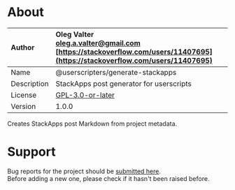 
# About

| Author       | Oleg Valter<br>[oleg.a.valter@gmail.com](mailto:oleg.a.valter@gmail.com)<br>[https://stackoverflow.com/users/11407695](https://stackoverflow.com/users/11407695) |
| :----------- | :----------------------- |
| Name | @userscripters/generate-stackapps |
| Description | StackApps post generator for userscripts |
| License | [GPL-3.0-or-later](https://spdx.org/licenses/GPL-3.0-or-later) |
| Version | 1.0.0 |

Creates StackApps post Markdown from project metadata.

# Support

Bug reports for the project should be [submitted here](https://github.com/userscripters/generate-stackapps/issues).
<br>Before adding a new one, please check if it hasn't been raised before.
  